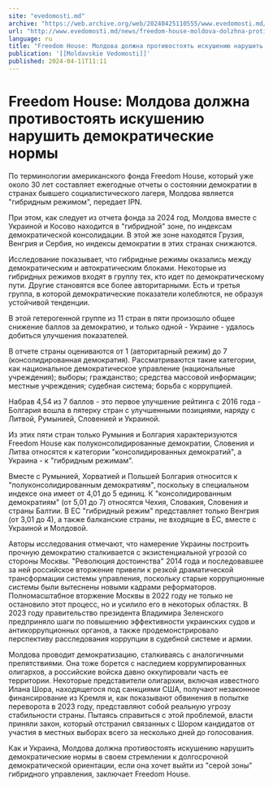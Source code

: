 ```yaml
---
site: "evedomosti.md"
archive: "https://web.archive.org/web/20240425110555/www.evedomosti.md/news/freedom-house-moldova-dolzhna-protivostoyat-iskusheniyu-naru"
url: "http://www.evedomosti.md/news/freedom-house-moldova-dolzhna-protivostoyat-iskusheniyu-naru"
language: ru
title: "Freedom House: Молдова должна противостоять искушению нарушить демократические нормы"
publication: '[[Moldavskie Vedomosti]]'
published: 2024-04-11T11:11
---
```


# Freedom House: Молдова должна противостоять искушению нарушить демократические нормы

По терминологии американского фонда Freedom House, который уже около 30 лет составляет ежегодные отчеты о состоянии демократии в странах бывшего социалистического лагеря, Молдова является "гибридным режимом", передает IPN.

При этом, как следует из отчета фонда за 2024 год, Молдова вместе с Украиной и Косово находится в "гибридной" зоне, по индексам демократической консолидации. В этой же зоне находятся Грузия, Венгрия и Сербия, но индексы демократии в этих странах снижаются.

Исследование показывает, что гибридные режимы оказались между демократическим и автократическим блоками. Некоторые из гибридных режимов входят в группу тех, кто идет по демократическому пути. Другие становятся все более авторитарными. Есть и третья группа, в которой демократические показатели колеблются, не образуя устойчивой тенденции.

В этой гетерогенной группе из 11 стран в пяти произошло общее снижение баллов за демократию, и только одной - Украине - удалось добиться улучшения показателей.

В отчете страны оцениваются от 1 (авторитарный режим) до 7 (консолидированная демократия). Рассматриваются такие категории, как национальное демократическое управление (национальные учреждения); выборы; гражданство; средства массовой информации; местные учреждения; судебная система; борьба с коррупцией.

Набрав 4,54 из 7 баллов - это первое улучшение рейтинга с 2016 года - Болгария вошла в пятерку стран с улучшенными позициями, наряду с Литвой, Румынией, Словенией и Украиной.

Из этих пяти стран только Румыния и Болгария характеризуются Freedom House как полуконсолидированные демократии, Словения и Литва относятся к категории "консолидированных демократий", а Украина - к "гибридным режимам".

Вместе с Румынией, Хорватией и Польшей Болгария относится к "полуконсолидированным демократиям", поскольку в специальном индексе она имеет от 4,01 до 5 единиц. К "консолидированным демократиям" (от 5,01 до 7) относятся Чехия, Словакия, Словения и страны Балтии. В ЕС "гибридный режим" представляет только Венгрия (от 3,01 до 4), а также балканские страны, не входящие в ЕС, вместе с Украиной и Молдовой.

Авторы исследования отмечают, что намерение Украины построить прочную демократию сталкивается с экзистенциальной угрозой со стороны Москвы. "Революция достоинства" 2014 года и последовавшее за ней российское вторжение привели к резкой драматической трансформации системы управления, поскольку старые коррупционные системы были вытеснены новыми кадрами реформаторов. Полномасштабное вторжение Москвы в 2022 году не только не остановило этот процесс, но и усилило его в некоторых областях. В 2023 году правительство президента Владимира Зеленского предприняло шаги по повышению эффективности украинских судов и антикоррупционных органов, а также продемонстрировало перспективу расследования коррупции в судебной системе и армии.

Молдова проводит демократизацию, сталкиваясь с аналогичными препятствиями. Она тоже борется с наследием коррумпированных олигархов, а российские войска давно оккупировали часть ее территории. Некоторые представители олигархии, включая известного Илана Шора, находящегося под санкциями США, получают незаконное финансирование из Кремля и, как показывают обвинения в попытке переворота в 2023 году, представляют собой реальную угрозу стабильности страны. Пытаясь справиться с этой проблемой, власти приняли закон, который отстранил связанных с Шором кандидатов от участия в местных выборах всего за несколько дней до голосования.

Как и Украина, Молдова должна противостоять искушению нарушить демократические нормы в своем стремлении к долгосрочной демократической ориентации, если она хочет выйти из "серой зоны" гибридного управления, заключает Freedom House.